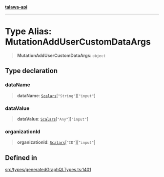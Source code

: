 [**talawa-api**](../../../README.md)

***

# Type Alias: MutationAddUserCustomDataArgs

> **MutationAddUserCustomDataArgs**: `object`

## Type declaration

### dataName

> **dataName**: [`Scalars`](Scalars.md)\[`"String"`\]\[`"input"`\]

### dataValue

> **dataValue**: [`Scalars`](Scalars.md)\[`"Any"`\]\[`"input"`\]

### organizationId

> **organizationId**: [`Scalars`](Scalars.md)\[`"ID"`\]\[`"input"`\]

## Defined in

[src/types/generatedGraphQLTypes.ts:1401](https://github.com/Suyash878/talawa-api/blob/095e6964ce2a06c1c30d1acf81b6162203f1db91/src/types/generatedGraphQLTypes.ts#L1401)
